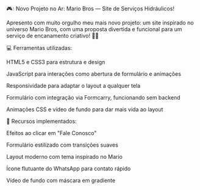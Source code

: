 


🎮💧 Novo Projeto no Ar: Mario Bros — Site de Serviços Hidráulicos!

Apresento com muito orgulho meu mais novo projeto: um site inspirado no universo Mario Bros, com uma proposta divertida e funcional para um serviço de encanamento criativo! 🔧🔥

💻 Ferramentas utilizadas:

HTML5 e CSS3 para estrutura e design

JavaScript para interações como abertura de formulário e animações

Responsividade para adaptar o layout a qualquer tela

Formulário com integração via Formcarry, funcionando sem backend

Animações CSS e vídeo de fundo para dar mais vida ao layout

🎨 Recursos implementados:

Efeitos ao clicar em "Fale Conosco"

Formulário estilizado com transições suaves

Layout moderno com tema inspirado no Mario

Ícone flutuante do WhatsApp para contato rápido

Vídeo de fundo com máscara em gradiente
